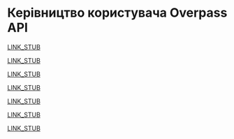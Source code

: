 Керівництво користувача Overpass API
====================================

[LINK_STUB](preface/index.md)

[LINK_STUB](targets/index.md)

[LINK_STUB](full_data/index.md)

[LINK_STUB](criteria/index.md)

[LINK_STUB](counting/index.md)

[LINK_STUB](analysis/index.md)

[LINK_STUB](more_info/index.md)
